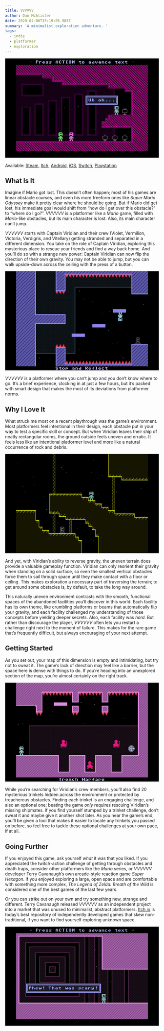 ```yaml
---
title: VVVVVV
author: Dan McAlister
date: 2020-04-06T15:19:05.983Z
summary: 'A minimalist exploration adventure. '
tags:
  - indie
  - platformer
  - exploration
---
```

![Image of Viridian's crew on the ship. One says "Uh oh."](/static/img/uh-oh-high.jpg)

Available: [Steam](https://store.steampowered.com/app/70300/VVVVVV/), [Itch](https://terrycavanagh.itch.io/vvvvvv), [Android](https://play.google.com/store/apps/details?id=air.com.distractionware.vvvvvvmobile&hl=en_US), [iOS](https://apps.apple.com/us/app/vvvvvv/id880645949), [Switch](https://www.nintendo.com/games/detail/vvvvvv-switch/), [Playstation](https://www.playstation.com/en-us/games/vvvvvv-ps4/)

## What Is It

Imagine if Mario got lost. This doesn’t often happen; most of his games are linear obstacle courses, and even his more freeform ones like *Super Mario Odyssey* make it pretty clear where he should be going. But if Mario did get lost, his immediate goal would shift from “how do I get over this obstacle?” to “where do I go?”. *VVVVVV* is a platformer like a *Mario* game, filled with *Mario*-like obstacles, but its main character is lost. Also, its main character can’t jump. 

*VVVVVV* starts with Captain Viridian and their crew (Violet, Vermilion, Victoria, Verdigris, and Vitellary) getting stranded and separated in a different dimension. You take on the role of Captain Viridian, exploring this mysterious place to rescue your friends and find a way back home. And you’ll do so with a strange new power: Captain Viridian can now flip the direction of their own gravity. You may not be able to jump, but you can walk upside-down across the ceiling with the press of a button.  

![Image of Viridian standing on a platform upside-down, surrounded by spikes. ](/static/img/stairs-high.jpg)

*VVVVVV* is a platformer where you can’t jump and you don’t know where to go. It’s a brief experience, clocking in at just a few hours, but it’s packed with smart design that makes the most of its deviations from platformer norms. 

## Why I Love It

What struck me most on a recent playthrough was the game’s environment. Most platformers feel intentional in their design, each obstacle put in your way to test a specific skill or concept. But when Viridian leaves their ship of neatly rectangular rooms, the ground outside feels uneven and erratic. It feels less like an intentional platformer level and more like a natural occurrence of rock and debris. 

![Image of Viridian standing on a pixelated rock formation. ](/static/img/cave-entrance-high.jpg)

And yet, with Viridian’s ability to reverse gravity, the uneven terrain does provide a valuable gameplay function. Viridian can only reorient their gravity when standing on a solid surface, so even the smallest vertical obstacles force them to sail through space until they make contact with a floor or ceiling. This makes exploration a necessary part of traversing the terrain; to get around some obstacles is, by default, to take the long way around. 

This naturally uneven environment contrasts with the smooth, functional spaces of the abandoned facilities you’ll discover in this world. Each facility has its own theme, like crumbling platforms or beams that automatically flip your gravity, and each facility challenged my understanding of those concepts before yielding deeper secrets. Also, each facility was *hard.* But rather than discourage the player, *VVVVVV* often lets you restart a challenge right next to the moment of failure. This makes for the rare game that’s frequently difficult, but always encouraging of your next attempt. 

## Getting Started

As you set out, your map of this dimension is empty and intimidating, but try not to sweat it. The game’s lack of direction may feel like a barrier, but the space here is dense with things to do. If you’re heading into an unexplored section of the map, you’re almost certainly on the right track. 

![Image of a trinket blocked by enemies and spikes. ](/static/img/3-guards-high.jpg)

While you’re searching for Viridian’s crew members, you’ll also find 20 mysterious trinkets hidden across the environment or protected by treacherous obstacles. Finding each trinket is an engaging challenge, and also an optional one; beating the game *only* requires rescuing Viridian’s missing shipmates. If you find yourself stumped by a trinket challenge, don’t sweat it and maybe give it another shot later. As you near the game’s end, you’ll be given a tool that makes it easier to locate any trinkets you passed on before, so feel free to tackle these optional challenges at your own pace, if at all. 

## Going Further

If you enjoyed this game, ask yourself *what* it was that you liked. If you appreciated the twitch-action challenge of getting through obstacles and death traps, consider other platformers like the *Mario* series, or *VVVVVV* developer Terry Cavanaugh’s own arcade-style reaction game *Super Hexagon*. If you enjoyed exploring a large, open space and are comfortable with something more complex, *The Legend of Zelda: Breath of the Wild* is considered one of the best games of the last few years. 

Or you can strike out on your own and try something new, strange and different. Terry Cavanaugh released *VVVVVV* as an independent project into a market that was unused to minimalist, abstract platformers. [Itch.io](https://www.itch.io) is today’s best repository of independently developed games that skew non-traditional, if you want to find yourself exploring unknown space. 

![Image of Viridian saying "Phew! That was scary!"](/static/img/scary-high.jpg)